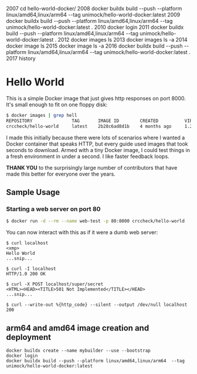  2007  cd hello-world-docker/
 2008  docker buildx build --push --platform linux/amd64,linux/arm64  --tag unimock/hello-world-docker:latest
 2009  docker buildx build --push --platform linux/amd64,linux/arm64  --tag unimock/hello-world-docker:latest .
 2010  docker login
 2011  docker buildx build --push --platform linux/amd64,linux/arm64  --tag unimock/hello-world-docker:latest .
 2012  docker images ls
 2013  docker images ls -a
 2014  docker image ls
 2015  docker image ls -a
 2016  docker buildx build --push --platform linux/amd64,linux/arm64  --tag unimock/hello-world-docker:latest .
 2017  history 




# Hello World

This is a simple Docker image that just gives http responses on port 8000. It's
small enough to fit on one floppy disk:

```bash
$ docker images | grep hell
REPOSITORY               TAG       IMAGE ID        CREATED          VIRTUAL SIZE
crccheck/hello-world     latest    2b28c6ad8d1b    4 months ago     1.2MB
```

I made this initially because there were lots of scenarios where I wanted a
Docker container that speaks HTTP, but every guide used images that took
seconds to download. Armed with a tiny Docker image, I could test things in a
fresh environment in under a second. I like faster feedback loops.

**THANK YOU** to the surprisingly large number of contributors that have made
this better for everyone over the years.

## Sample Usage

### Starting a web server on port 80

```bash
$ docker run -d --rm --name web-test -p 80:8000 crccheck/hello-world
```

You can now interact with this as if it were a dumb web server:

```
$ curl localhost
<xmp>
Hello World
...snip...
```

```
$ curl -I localhost
HTTP/1.0 200 OK
```

```
$ curl -X POST localhost/super/secret
<HTML><HEAD><TITLE>501 Not Implemented</TITLE></HEAD>
...snip...
```

```
$ curl --write-out %{http_code} --silent --output /dev/null localhost
200
```

## arm64 and amd64 image creation and deployment

```
docker buildx create --name mybuilder --use --bootstrap
docker login
docker buildx build --push --platform linux/amd64,linux/arm64  --tag unimock/hello-world-docker:latest

```